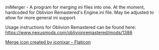 iniMerger - A program for merging ini files into one. At the moment, hardcoded for Oblivion Remastered's Engine.ini file. May be adjusted to allow for more general ini support.

Usage instructions for Oblivion Remastered can be found here: https://www.nexusmods.com/oblivionremastered/mods/1386

[Merge icon created by iconixar - Flaticon](https://www.flaticon.com/free-icons/merge)
